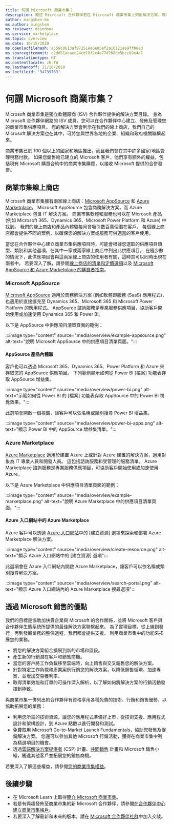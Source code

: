 ```yaml
---
title: 何謂 Microsoft 商業市集？
description: 概述 Microsoft 合作夥伴若在 Microsoft 商業市集上列出解決方案，有何好處和選項。
author: mingshen-ms
ms.author: mingshen
ms.reviewer: dsindona
ms.service: marketplace
ms.topic: overview
ms.date: 10/15/2020
ms.openlocfilehash: a559c8613af97251ea6e85ef2a16121a89ffb6ad
ms.sourcegitcommit: c2dd51aeaec24cd18f2e4e77d268de5bcc89e4a7
ms.translationtype: HT
ms.contentlocale: zh-TW
ms.lasthandoff: 11/18/2020
ms.locfileid: "94739763"
---
```

# <a name="what-is-the-microsoft-commercial-marketplace"></a>何謂 Microsoft 商業市集？

Microsoft 商業市集是獨立軟體廠商 (ISV) 合作夥伴提供的解決方案目錄。 身為 Microsoft 合作夥伴網路的 ISV 成員，您可以在合作夥伴中心建立、發佈及管理您的商業市集供應項目。 您的解決方案會列示在我們的線上商店，我們自己的 Microsoft 解決方案也在其中，可將您與世界各地的企業、組織和政府機關聯繫起來。

商業市集已於 100 個以上的國家和地區推出，而且我們會在其中許多國家/地區管理稅務付款。 如果您銷售給已建立的 Microsoft 客戶，他們享有額外的權益，包括現有 Microsoft 購買合約中的商業市集購買，以接收 Microsoft 提供的合併發票。

## <a name="commercial-marketplace-online-stores"></a>商業市集線上商店

Microsoft 商業市集擁有兩家線上商店：[Microsoft AppSource](https://appsource.microsoft.com/) 和 [Azure Marketplace](https://azuremarketplace.microsoft.com/)。 Microsoft AppSource 包含商務解決方案，而 Azure Marketplace 包含 IT 解決方案。 商業市集軟體和服務也可以在 Microsoft 產品 (例如 Microsoft 365、Dynamics 365、Microsoft Power Platform 和 Azure) 中找到。 我們的線上商店和產品內體驗每月會吸引數百萬個潛在客戶。 每個線上商店都會提供不同的案例，以確保您的解決方案或服務可供適當的客戶使用。

當您在合作夥伴中心建立商業市集供應項目時，可能會根據您選取的供應項目類型、類別和其他選項，在其中一家或兩家線上商店中列出此供應項目。 在極少數的情況下，此供應項目會與這兩家線上商店的使用者有關，這時其可以同時出現在兩者中。 若要深入了解，請參閱[線上商店的清單和定價選項](determine-your-listing-type.md#listing-and-pricing-options-by-online-store)以及 [Microsoft AppSource 和 Azure Marketplace 的購買者指南](https://aka.ms/MarketplaceBuyerGuide)。

### <a name="microsoft-appsource"></a>Microsoft AppSource

[Microsoft AppSource](https://appsource.microsoft.com/) 適用於商務解決方案 (例如軟體即服務 (SaaS) 應用程式)，也適用於直接擴充至 Dynamics 365、Microsoft 365 和 Microsoft Power Platform 的應用程式。 AppSource 諮詢服務是專業服務供應項目，協助客戶開始使用或加速使用 Dynamics 365 和 Power BI。

以下是 AppSource 中供應項目清單頁面的範例：

:::image type="content" source="media/overview/example-appsource.png" alt-text="說明 Microsoft AppSource 中的供應項目清單頁面。":::

####  <a name="appsource-in-product-experience"></a>AppSource 產品內體驗

客戶也可以透過 Microsoft 365、Dynamics 365、Power Platform 和 Azure 來存取您的 AppSource 供應項目。 下列範例顯示如何從 Power BI [檔案] 功能表存取 AppSource 增益集。

:::image type="content" source="media/overview/power-bi.png" alt-text="示範如何從 Power BI 的 [檔案] 功能表存取 AppSource 中的 Power BI 視覺效果。"::: 

此選項會開啟一個視窗，讓客戶可以依名稱或類別搜尋 Power BI 增益集。 

:::image type="content" source="media/overview/power-bi-apps.png" alt-text="顯示 Power BI 中的 AppSource 增益集清單。"::: 

### <a name="azure-marketplace"></a>Azure Marketplace

[Azure Marketplace](https://azuremarketplace.microsoft.com/) 適用於建置 Azure 上或針對 Azure 建置的解決方案，適用對象為 IT 專業人員和開發人員。 這包括諮詢服務和受管理的服務清單。 Azure Marketplace 諮詢服務是專業服務供應項目，可協助客戶開始使用或加速使用 Azure。

以下是 Azure Marketplace 中供應項目清單頁面的範例：

:::image type="content" source="media/overview/example-marketplace.png" alt-text="說明 Azure Marketplace 中的供應項目清單頁面。"::: 

#### <a name="azure-marketplace-in-the-azure-portal"></a>Azure 入口網站中的 Azure Marketplace

Azure 客戶可以透過 [Azure 入口網站](https://portal.azure.com/)中的 [建立資源] 選項來探索和部署 Azure Marketplace 解決方案。

:::image type="content" source="media/overview/create-resource.png" alt-text="顯示 Azure 入口網站中的 [建立資源] 選項"::: 

此選項會在 Azure 入口網站內開啟 Azure Marketplace，讓客戶可以依名稱或類別搜尋解決方案。

:::image type="content" source="media/overview/search-portal.png" alt-text="顯示 Azure 入口網站內的 Azure Marketplace 搜尋選項"::: 

## <a name="benefits-of-selling-with-microsoft"></a>透過 Microsoft 銷售的優點

我們的目標是協助加快貴企業與 Microsoft 的合作關係，並將 Microsoft 客戶與合作夥伴生態系統所提供的最佳解決方案聯繫起來。 為了實現目標，從上線到發行，再到發展業務的整個過程，我們都會提供支援。 利用商業市集中的功能來拓展您的業務。

- 將您的解決方案組合擴展到新的市場和區段。
- 產生新的行銷潛在客戶和銷售商機。
- 當您的客戶將工作負載移至雲端時，向上銷售與交叉銷售您的解決方案。 
- 針對特定工作負載和產業案例行銷您的解決方案，以降低銷售循環、加速專案，並增加交易獲利率。
- 取得清單效能和訂單的可操作深入解析，以了解如何將解決方案的行銷活動發揮到極致。

與商業市集一併列出的合作夥伴有資格享用各種免費的技術、行銷和銷售優勢，以協助拓展您的業務：

- 利用您所需的技術資源，讓您的應用程式準備好上市，從技術支援、應用程式設計和架構設計，到 Azure 點數以進行開發和測試。
- 免費取用 Microsoft Go-to-Market Launch Fundamentals，協助您發售及促銷解決方案。 您還可以參加其他 Microsoft 行銷活動，獲得在商業市集中列為精選項目的機會。
- 透過[雲端解決方案提供者](https://partner.microsoft.com/cloud-solution-provider) (CSP) 計畫、[共同銷售](marketplace-co-sell.md) 計畫和 Microsoft 銷售小組，觸達其他客戶並拓展您的銷售商機。

若要深入了解這些權益，請參閱[您的商業市集權益](gtm-your-marketplace-benefits.md)。

## <a name="next-steps"></a>後續步驟

- 在 Microsoft Learn 上取得[簡介 Microsoft 商業市集](/learn/modules/intro-commercial-marketplace/)。
- 若是有興趣發佈至商業市集的新 Microsoft 合作夥伴，請參閱[在合作夥伴中心建立商業市集帳戶](partner-center-portal/create-account.md)。
- 若要深入了解最新和未來的版本，請在 [Microsoft 合作夥伴社群](https://www.microsoftpartnercommunity.com/)中加入交談。
